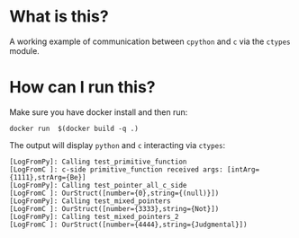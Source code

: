 # What is this?
A working example of communication between `cpython` and `c` via the `ctypes` module.

# How can I run this?
Make sure you have docker install and then run:

`docker run  $(docker build -q .)`

The output will display `python` and `c` interacting via `ctypes`:

```
[LogFromPy]: Calling test_primitive_function
[LogFromC ]: c-side primitive_function received args: [intArg={1111},strArg={Be}]
[LogFromPy]: Calling test_pointer_all_c_side
[LogFromC ]: OurStruct([number={0},string={(null)}])
[LogFromPy]: Calling test_mixed_pointers
[LogFromC ]: OurStruct([number={3333},string={Not}])
[LogFromPy]: Calling test_mixed_pointers_2
[LogFromC ]: OurStruct([number={4444},string={Judgmental}])
```